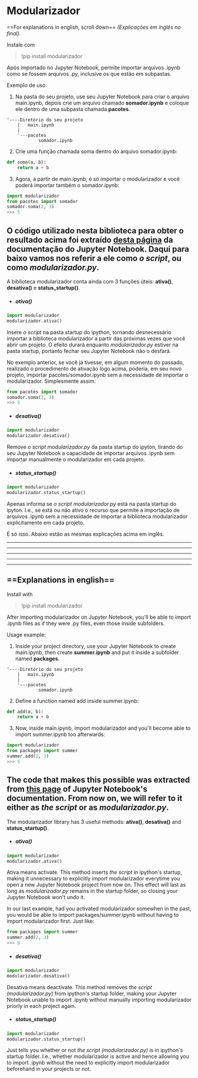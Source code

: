 # Modularizador
==For explanations in english, scroll down== *(Explica&#x00E7;&otilde;es em ingl&ecirc;s no final)*.

Instale com
> !pip install modularizador

Ap&oacute;s importado no Jupyter Notebook, permite importar arquivos .ipynb como se fossem arquivos .py, inclusive os que est&atilde;o em subpastas.

Exemplo de uso:
1. Na pasta do seu projeto, use seu Jupyter Notebook para criar o arquivo main.ipynb, depois crie um arquivo chamado **somador.ipynb** e coloque ele dentro de uma subpasta chamada **pacotes**.
```
'----Diretório do seu projeto
    |   main.ipynb
    |
    '---pacotes
            somador.ipynb
```
2. Crie uma fun&#x00E7;&atilde;o chamada soma dentro do arquivo somador.ipynb:

```python
def soma(a, b):
    return a + b
```
3. Agora, a partir de main.ipynb, &eacute; s&oacute; importar o modularizador e voc&ecirc; poder&aacute; importar tamb&eacute;m o somador.ipynb:

```python
import modularizador
from pacotes import somador
somador.soma(2, 3)
>>> 5
```

O c&oacute;digo utilizado nesta biblioteca para obter o resultado acima foi extra&iacute;do [desta p&aacute;gina](https://jupyter-notebook.readthedocs.io/en/stable/examples/Notebook/Importing%20Notebooks.html) da documenta&#x00E7;&atilde;o do Jupyter Notebook. 
Daqui para baixo vamos nos referir a ele como *o script*, ou como *modularizador.py*.
---
A biblioteca modularizador conta ainda com 3 fun&#x00E7;&otilde;es &uacute;teis: **ativa()**, **desativa()** e **status_startup()**.
* ##### ativa()

```python
import modularizador
modularizador.ativa()
```
Insere *o script* na pasta startup do ipython, tornando desnecess&aacute;rio importar a biblioteca modularizador a partir das pr&oacute;ximas vezes que voc&ecirc; abrir um projeto. O efeito durar&aacute; enquanto *modularizador.py* estiver na pasta startup, portanto fechar seu Jupyter Notebook n&atilde;o o desfar&aacute;. 

No exemplo anterior, se voc&ecirc; j&aacute; tivesse, em algum momento do passado, realizado o procedimento de ativa&#x00E7;&atilde;o logo acima, poderia, em seu novo projeto, importar pacotes/somador.ipynb sem a necessidade de importar o modularizador. Simplesmente assim:
```python
from pacotes import somador
somador.soma(2, 3)
>>> 5
```
* ##### desativa()
```python
import modularizador
modularizador.desativa()
```
Remove *o script modularizador.py* da pasta startup do ipyton, tirando do seu Jupyter Notebook a capacidade de importar arquivos .ipynb sem importar manualmente o modularizador em cada projeto.

* ##### status_startup()
```python
import modularizador
modularizador.status_startup()
```
Apenas informa se *o script modularizador.py* est&aacute; na pasta startup do ipyton. I.e., se est&aacute; ou n&atilde;o ativo o recurso que permite a importa&#x00E7;&atilde;o de arquivos .ipynb sem a necessidade de importar a biblioteca modularizador explicitamente em cada projeto.

&Eacute; s&oacute; isso. Abaixo est&atilde;o as mesmas explica&#x00E7;&otilde;es acima em ingl&ecirc;s.

---
---
---
---
---
## ==Explanations in english==

Install with
> !pip install modularizador

After importing modularizador on Jupyter Notebook, you'll be able to import .ipynb files as if they were .py files, even those inside subfolders.

Usage example:
1. Inside your project directory, use your Jupyter Notebook to create main.ipynb, then create **summer.ipynb** and put it inside a subfolder named **packages**.
```
'----Diretório do seu projeto
    |   main.ipynb
    |
    '---pacotes
            somador.ipynb
```
2. Define a function named add inside summer.ipynb:

```python
def add(a, b):
    return a + b
```
3. Now, inside main.ipynb, import modularizador and you'll become able to import summer.ipynb too afterwards:

```python
import modularizador
from packages import summer
summer.add(2, 3)
>>> 5
```

The code that makes this possible was extracted from [this page](https://jupyter-notebook.readthedocs.io/en/stable/examples/Notebook/Importing%20Notebooks.html) of Jupyter Notebook's documentation. 
From now on, we will refer to it either as *the script* or as *modularizador.py*.
---
The modularizador library has 3 useful methods: **ativa()**, **desativa()** and **status_startup()**.
* ##### ativa()

```python
import modularizador
modularizador.ativa()
```
Ativa means activate. This method inserts *the script* in ipython's startup, making it unnecessary to explicitly import modularizador everytime you open a new Jupyter Notebook project from now on. This effect will last as long as *modularizador.py* remains in the startup folder, so closing your Jupyter Notebook won't undo it. 

In our last example, had you activated modularizador somewhen in the past, you would be able to import packages/summer.ipynb without having to import modularizador first. Just like:
```python
from packages import summer
summer.add(2, 3)
>>> 5
```
* ##### desativa()
```python
import modularizador
modularizador.desativa()
```
Desativa means deactivate. This method removes *the script (modularizador.py)* from ipython's startup folder, making your Jupyter Notebook unable to import .ipynb without manually importing modularizador priorly in each project again.

* ##### status_startup()
```python
import modularizador
modularizador.status_startup()
```
Just tells you whether or not *the script (modularizador.py)* is in ipython's startup folder. I.e., whether modularizador is active and hence allowing you to import .ipynb without the need to explicitly import modularizador beforehand in your projects or not.
